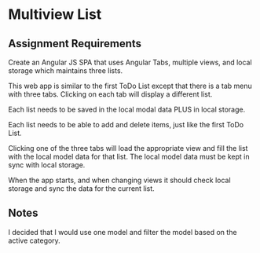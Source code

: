 # Multiview List

## Assignment Requirements
Create an Angular JS SPA that uses Angular Tabs, multiple views, and local storage which maintains three lists.

This web app is similar to the first ToDo List except that there is a tab menu with three tabs. Clicking on each tab will display a different list. 

Each list needs to be saved in the local modal data PLUS in local storage.

Each list needs to be able to add and delete items, just like the first ToDo List.

Clicking one of the three tabs will load the appropriate view and fill the list with the local model data for that list. The local model data must be kept in sync with local storage.

When the app starts, and when changing views it should check local storage and sync the data for the current list.

## Notes

I decided that I would use one model and filter the model based on the active category. 